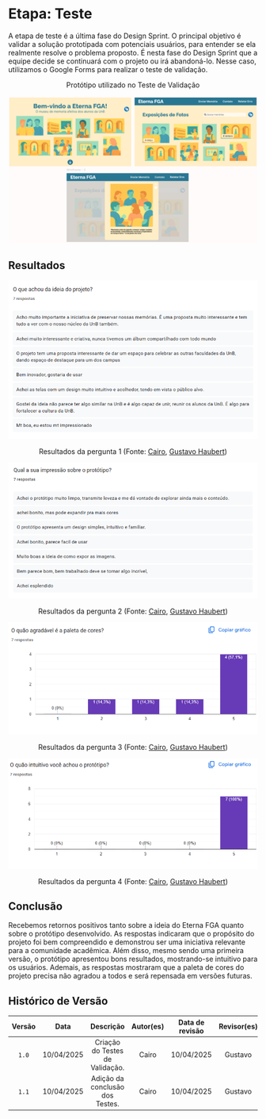 # Etapa: Teste

A etapa de teste é a última fase do Design Sprint. O principal objetivo é validar a solução prototipada com potenciais usuários, para entender se ela realmente resolve o problema proposto. É nesta fase do Design Sprint que a equipe decide se continuará com o projeto ou irá abandoná-lo. Nesse caso, utilizamos o Google Forms para realizar o teste de validação. 

<center>
Protótipo utilizado no Teste de Validação

![alt text](../imagens/testgrande.png)

</center>

## Resultados 

<center>

![Resultados da pergunta 1](../imagens/resp1.png)

Resultados da pergunta 1 (Fonte: [Cairo](https://github.com/CA1RO), [Gustavo Haubert](https://github.com/GustavoHaubert))

</center>

<center>

![Resultados da pergunta 2](../imagens/resp2.png)

Resultados da pergunta 2 (Fonte: [Cairo](https://github.com/CA1RO), [Gustavo Haubert](https://github.com/GustavoHaubert))

</center>

<center>

![Resultados da pergunta 3](../imagens/resp3.png)

Resultados da pergunta 3 (Fonte: [Cairo](https://github.com/CA1RO), [Gustavo Haubert](https://github.com/GustavoHaubert))

</center>

<center> 

![Resultados da pergunta 4](../imagens/resp4.png)

Resultados da pergunta 4 (Fonte: [Cairo](https://github.com/CA1RO), [Gustavo Haubert](https://github.com/GustavoHaubert))

</center>

## Conclusão 

Recebemos retornos positivos tanto sobre a ideia do Eterna FGA quanto sobre o protótipo desenvolvido. As respostas indicaram que o propósito do projeto foi bem compreendido e demonstrou ser uma iniciativa relevante para a comunidade acadêmica. Além disso, mesmo sendo uma primeira versão, o protótipo apresentou bons resultados, mostrando-se intuitivo para os usuários. Ademais, as respostas mostraram que a paleta de cores do projeto precisa não agradou a todos e será repensada em versões futuras.


## Histórico de Versão
| Versão | Data | Descrição | Autor(es) | Data de revisão | Revisor(es) |
| :-: | :-: | :-: | :-: | :-: | :-: |
| `1.0` | 10/04/2025  | Criação do Testes de Validação. | Cairo | 10/04/2025 | Gustavo |
| `1.1` | 10/04/2025  | Adição da conclusão dos Testes. | Cairo | 10/04/2025 | Gustavo |

